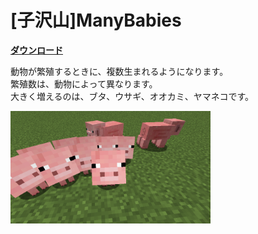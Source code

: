 # [子沢山]ManyBabies

[**ダウンロード**](https://github.com/eyeq/mod-1.11.2-ManyBabies/releases/download/1.0/1.11.2-ManyBabies-1.0.jar)

動物が繁殖するときに、複数生まれるようになります。  
繁殖数は、動物によって異なります。  
大きく増えるのは、ブタ、ウサギ、オオカミ、ヤマネコです。  

<img src="https://github.com/eyeq/mod-1.11.2-ManyBabies/blob/master/screenshots/%E5%87%BA%E7%94%A3.png" width="320px">  

